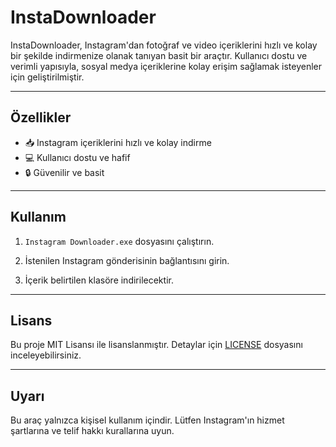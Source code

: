 # InstaDownloader
InstaDownloader, Instagram'dan fotoğraf ve video içeriklerini hızlı ve kolay bir şekilde indirmenize olanak tanıyan basit bir araçtır. Kullanıcı dostu ve verimli yapısıyla, sosyal medya içeriklerine kolay erişim sağlamak isteyenler için geliştirilmiştir.

---

## Özellikler

- 📥 Instagram içeriklerini hızlı ve kolay indirme
- 💻 Kullanıcı dostu ve hafif
- 🔒 Güvenilir ve basit

---

## Kullanım

1. `Instagram Downloader.exe` dosyasını çalıştırın.

2. İstenilen Instagram gönderisinin bağlantısını girin.

3. İçerik belirtilen klasöre indirilecektir.

---

## Lisans

Bu proje MIT Lisansı ile lisanslanmıştır. Detaylar için [LICENSE](LICENSE) dosyasını inceleyebilirsiniz.

---

## Uyarı

Bu araç yalnızca kişisel kullanım içindir. Lütfen Instagram'ın hizmet şartlarına ve telif hakkı kurallarına uyun.

